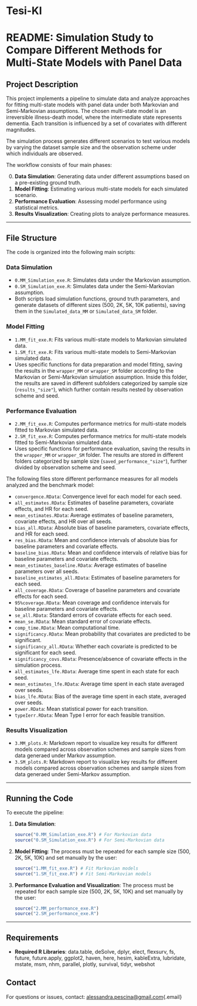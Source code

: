 # Tesi-KI

# README: Simulation Study to Compare Different Methods for Multi-State Models with Panel Data

## Project Description

This project implements a pipeline to simulate data and analyze approaches for fitting multi-state models with panel data under both Markovian and Semi-Markovian assumptions. The chosen multi-state model is an irreversible illness-death model, where the intermediate state represents dementia. Each transition is influenced by a set of covariates with different magnitudes.

The simulation process generates different scenarios to test various models by varying the dataset sample size and the observation scheme under which individuals are observed.

The workflow consists of four main phases:

0.  **Data Simulation**: Generating data under different assumptions based on a pre-existing ground truth.
1.  **Model Fitting**: Estimating various multi-state models for each simulated scenario.
2.  **Performance Evaluation**: Assessing model performance using statistical metrics.
3.  **Results Visualization**: Creating plots to analyze performance measures.

------------------------------------------------------------------------

## File Structure

The code is organized into the following main scripts:

### **Data Simulation**

-   `0.MM_Simulation_exe.R`: Simulates data under the Markovian assumption.
-   `0.SM_Simulation_exe.R`: Simulates data under the Semi-Markovian assumption.
-   Both scripts load simulation functions, ground truth parameters, and generate datasets of different sizes (500, 2K, 5K, 10K patients), saving them in the `Simulated_data_MM` or `Simulated_data_SM` folder.

### **Model Fitting**

-   `1.MM_fit_exe.R`: Fits various multi-state models to Markovian simulated data.
-   `1.SM_fit_exe.R`: Fits various multi-state models to Semi-Markovian simulated data.
-   Uses specific functions for data preparation and model fitting, saving the results in the `wrapper_MM` or `wrapper_SM` folder according to the Markovian or Semi-Markovian simulation assumption. Inside this folder, the results are saved in different subfolders categorized by sample size (`results_"size"`), which further contain results nested by observation scheme and seed.

### **Performance Evaluation**

-   `2.MM_fit_exe.R`: Computes performance metrics for multi-state models fitted to Markovian simulated data.
-   `2.SM_fit_exe.R`: Computes performance metrics for multi-state models fitted to Semi-Markovian simulated data.
-   Uses specific functions for performance evaluation, saving the results in the `wrapper_MM` or `wrapper_SM` folder. The results are stored in different folders categorized by sample size (`saved_performance_"size"`), further divided by observation scheme and seed.

The following files store different performance measures for all models analyzed and the benchmark model:

-   `convergence.RData`: Convergence level for each model for each seed.
-   `all_estimates.RData`: Estimates of baseline parameters, covariate effects, and HR for each seed.
-   `mean_estimates.RData`: Average estimates of baseline parameters, covariate effects, and HR over all seeds.
-   `bias_all.RData`: Absolute bias of baseline parameters, covariate effects, and HR for each seed.
-   `res_bias.RData`: Mean and confidence intervals of absolute bias for baseline parameters and covariate effects.
-   `baseline_bias.RData`: Mean and confidence intervals of relative bias for baseline parameters and covariate effects.
-   `mean_estimates_baseline.RData`: Average estimates of baseline parameters over all seeds.
-   `baseline_estimates_all.RData`: Estimates of baseline parameters for each seed.
-   `all_coverage.RData`: Coverage of baseline parameters and covariate effects for each seed.
-   `95%coverage.RData`: Mean coverage and confidence intervals for baseline parameters and covariate effects.
-   `se_all.RData`: Standard errors of covariate effects for each seed.
-   `mean_se.RData`: Mean standard error of covariate effects.
-   `comp_time.RData`: Mean computational time.
-   `significancy.RData`: Mean probability that covariates are predicted to be significant.
-   `significancy_all.RData`: Whether each covariate is predicted to be significant for each seed.
-   `significancy_covs.RData`: Presence/absence of covariate effects in the simulation process.
-   `all_estimates_lfe.RData`: Average time spent in each state for each seed.
-   `mean_estimates_lfe.RData`: Average time spent in each state averaged over seeds.
-   `bias_lfe.RData`: Bias of the average time spent in each state, averaged over seeds.
-   `power.RData`: Mean statistical power for each transition.
-   `typeIerr.RData`: Mean Type I error for each feasible transition.

### **Results Visualization**

-   `3.MM_plots.R`: Markdown report to visualize key results for different models compared across observation schemes and sample sizes from data generaed under Markov assumption.
-   `3.SM_plots.R`: Markdown report to visualize key results for different models compared across observation schemes and sample sizes from data generaed under Semi-Markov assumption.

------------------------------------------------------------------------

## Running the Code

To execute the pipeline:

1.  **Data Simulation**:

    ``` r
    source("0.MM_Simulation_exe.R") # For Markovian data
    source("0.SM_Simulation_exe.R") # For Semi-Markovian data
    ```

2.  **Model Fitting**: The process must be repeated for each sample size (500, 2K, 5K, 10K) and set manually by the user:

    ``` r
    source("1.MM_fit_exe.R") # Fit Markovian models
    source("1.SM_fit_exe.R") # Fit Semi-Markovian models
    ```

3.  **Performance Evaluation and Visualization**: The process must be repeated for each sample size (500, 2K, 5K, 10K) and set manually by the user:

    ``` r
    source("2.MM_performance_exe.R")
    source("2.SM_performance_exe.R")
    ```

------------------------------------------------------------------------

## Requirements

-   **Required R Libraries**: data.table, deSolve, dplyr, elect, flexsurv, fs, future, future.apply, ggplot2, haven, here, hesim, kableExtra, lubridate, mstate, msm, nhm, parallel, plotly, survival, tidyr, webshot

## Contact

For questions or issues, contact: [alessandra.pescina\@gmail.com](mailto:alessandra.pescina@gmail.com){.email}
